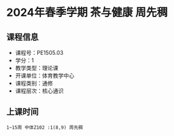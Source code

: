 # 2024年春季学期 茶与健康 周先稠






## 课程信息

- 课程号：PE1505.03
- 学分：1
- 教学类型：理论课
- 开课单位：体育教学中心
- 课程类别：通修
- 课程层次：核心通识

## 上课时间

```
1~15周 中体Z102 :1(8,9) 周先稠
```

